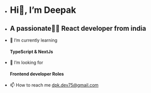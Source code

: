 -  <h1>Hi👋, I’m Deepak</h1>
-  <h2>A passionate👨‍💻 React developer from india</h2>
- 🌱 I’m currently learning <h4>TypeScript & NextJs</h4>
- 👀 I’m looking for <h4>Frontend developer Roles</h4>
- 📫 How to reach me dpk.dev75@gmail.com

<!---
dsWorld000/dsWorld000 is a ✨ special ✨ repository because its `README.md` (this file) appears on your GitHub profile.
You can click the Preview link to take a look at your changes.
--->
